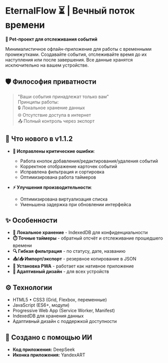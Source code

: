 # EternalFlow ⏳ | Вечный поток времени  
**🔖 Pet-проект для отслеживания событий**  

Минималистичное офлайн-приложение для работы с временными промежутками. Создавайте события, отслеживайте время до их наступления или после завершения. Все данные хранятся исключительно на вашем устройстве.

## 🛡️ Философия приватности
> "Ваши события принадлежат только вам"  
> Принципы работы:  
> 🔒 Локальное хранение данных  
> 🌐 Отсутствие доступа в интернет  
> 📤 Полный контроль через экспорт

## 🚀 Что нового в v1.1.2

- **🐞 Исправлены критические ошибки**:
  - Работа кнопок добавления/редактирования/удаления событий
  - Корректное отображение карточек событий
  - Исправлена фильтрация и сортировка
  - Оптимизирована работа таймеров

- **⚡ Улучшения производительности**:
  - Оптимизирована виртуализация списка
  - Уменьшена задержка при обновлении интерфейса

## ✨ Особенности

- **📂 Локальное хранение** - IndexedDB для конфиденциальности
- **⏱️ Точные таймеры** - обратный отсчёт и отслеживание прошедшего времени
- **🔍 Гибкая фильтрация** - по статусу, дате, названию
- **📤/📥 Импорт/экспорт** - резервное копирование в JSON
- **📲 Установка PWA** - работает как нативное приложение
- **📱 Адаптивный дизайн** - для всех устройств

## ⚙️ Технологии

- HTML5 • CSS3 (Grid, Flexbox, переменные)
- JavaScript (ES6+, модули)
- Progressive Web App (Service Worker, Manifest)
- IndexedDB для хранения данных
- Адаптивный дизайн с поддержкой доступности

## 🧠 Создано с помощью ИИ

- **Код приложения:** DeepSeek
- **Иконка приложения:** YandexART